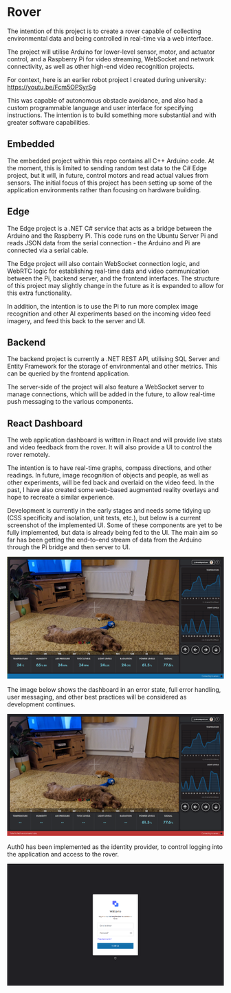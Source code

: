 # Rover
The intention of this project is to create a rover capable of collecting environmental data and being controlled in real-time via a web interface.

The project will utilise Arduino for lower-level sensor, motor, and actuator control, and a Raspberry Pi for video streaming, WebSocket and network connectivity, as well as other high-end video recognition projects.

For context, here is an earlier robot project I created during university: https://youtu.be/Fcm5OPSyrSg

This was capable of autonomous obstacle avoidance, and also had a custom programmable language and user interface for specifying instructions. The intention is to build something more substantial and with greater software capabilities.


## Embedded

The embedded project within this repo contains all C++ Arduino code. At the moment, this is limited to sending random test data to the C# Edge project, but it will, in future, control motors and read actual values from sensors. The initial focus of this project has been setting up some of the application environments rather than focusing on hardware building.

## Edge

The Edge project is a .NET C# service that acts as a bridge between the Arduino and the Raspberry Pi. This code runs on the Ubuntu Server Pi and reads JSON data from the serial connection - the Arduino and Pi are connected via a serial cable.

The Edge project will also contain WebSocket connection logic, and WebRTC logic for establishing real-time data and video communication between the Pi, backend server, and the frontend interfaces. The structure of this project may slightly change in the future as it is expanded to allow for this extra functionality.

In addition, the intention is to use the Pi to run more complex image recognition and other AI experiments based on the incoming video feed imagery, and feed this back to the server and UI.

## Backend

The backend project is currently a .NET REST API, utilising SQL Server and Entity Framework for the storage of environmental and other metrics. This can be queried by the frontend application.

The server-side of the project will also feature a WebSocket server to manage connections, which will be added in the future, to allow real-time push messaging to the various components.

## React Dashboard
The web application dashboard is written in React and will provide live stats and video feedback from the rover. It will also provide a UI to control the rover remotely.

The intention is to have real-time graphs, compass directions, and other readings. In future, image recognition of objects and people, as well as other experiments, will be fed back and overlaid on the video feed. In the past, I have also created some web-based augmented reality overlays and hope to recreate a similar experience.

Development is currently in the early stages and needs some tidying up (CSS specificity and isolation, unit tests, etc.), but below is a current screenshot of the implemented UI. Some of these components are yet to be fully implemented, but data is already being fed to the UI. The main aim so far has been getting the end-to-end stream of data from the Arduino through the Pi bridge and then server to UI.

![Dashboard](Images/rover_dashboard.png)


The image below shows the dashboard in an error state, full error handling, user messaging, and other best practices will be considered as development continues.

![Dashboard Connecting](Images/rover_connecting.png)

Auth0 has been implemented as the identity provider, to control logging into the application and access to the rover.

![Auth0 Login](Images/auth0_identity_provider.png)
